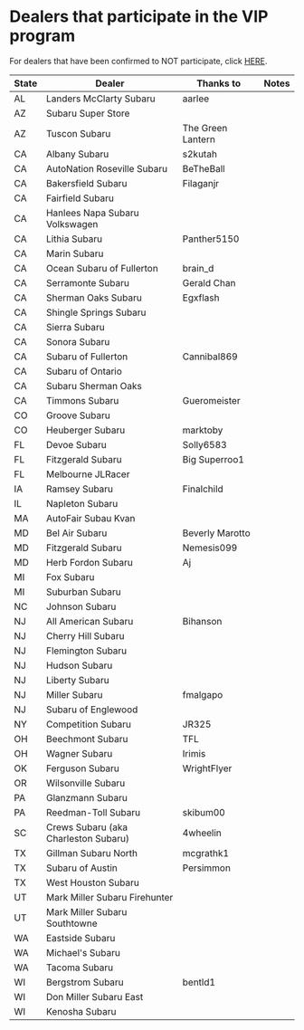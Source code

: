 # Dealers that participate in the VIP program

For dealers that have been confirmed to NOT participate, click [HERE](no.md).

| State | Dealer | Thanks to | Notes |
|-------|--------|-----------|-------|
| AL | Landers McClarty Subaru | aarlee |
| AZ | Subaru Super Store | |
| AZ | Tuscon Subaru | The Green Lantern |
| CA | Albany Subaru | s2kutah |
| CA | AutoNation Roseville Subaru | BeTheBall |
| CA | Bakersfield Subaru | Filaganjr |
| CA | Fairfield Subaru | |
| CA | Hanlees Napa Subaru Volkswagen  | |
| CA | Lithia Subaru | Panther5150 |
| CA | Marin Subaru | |
| CA | Ocean Subaru of Fullerton | brain_d |
| CA | Serramonte Subaru | Gerald Chan |
| CA | Sherman Oaks Subaru | Egxflash |
| CA | Shingle Springs Subaru | |
| CA | Sierra Subaru | |
| CA | Sonora Subaru | |
| CA | Subaru of Fullerton | Cannibal869 |
| CA | Subaru of Ontario | |
| CA | Subaru Sherman Oaks | |
| CA | Timmons Subaru | Gueromeister |
| CO | Groove Subaru | |
| CO | Heuberger Subaru | marktoby |
| FL | Devoe Subaru | Solly6583 |
| FL | Fitzgerald Subaru | Big Superroo1 |
| FL | Melbourne JLRacer |
| IA | Ramsey Subaru | Finalchild |
| IL | Napleton Subaru | |
| MA | AutoFair Subau Kvan | |
| MD | Bel Air Subaru | Beverly Marotto |
| MD | Fitzgerald Subaru | Nemesis099 |
| MD | Herb Fordon Subaru | Aj |
| MI | Fox Subaru | |
| MI | Suburban Subaru | |
| NC | Johnson Subaru | |
| NJ | All American Subaru |  Bihanson |
| NJ | Cherry Hill Subaru | |
| NJ | Flemington Subaru | |
| NJ | Hudson Subaru | |
| NJ | Liberty Subaru | |
| NJ | Miller Subaru | fmalgapo |
| NJ | Subaru of Englewood | |
| NY | Competition Subaru | JR325 |
| OH | Beechmont Subaru | TFL |
| OH | Wagner Subaru | Irimis |
| OK | Ferguson Subaru | WrightFlyer |
| OR | Wilsonville Subaru | |
| PA | Glanzmann Subaru | |
| PA | Reedman-Toll Subaru | skibum00 |
| SC | Crews Subaru (aka Charleston Subaru) | 4wheelin |
| TX | Gillman Subaru North | mcgrathk1 |
| TX | Subaru of Austin | Persimmon |
| TX | West Houston Subaru | |
| UT | Mark Miller Subaru Firehunter | |
| UT | Mark Miller Subaru Southtowne  | |
| WA | Eastside Subaru | |
| WA | Michael's Subaru | |
| WA | Tacoma Subaru | |
| WI | Bergstrom Subaru | bentld1 |
| WI | Don Miller Subaru East | | 
| WI | Kenosha Subaru | |
